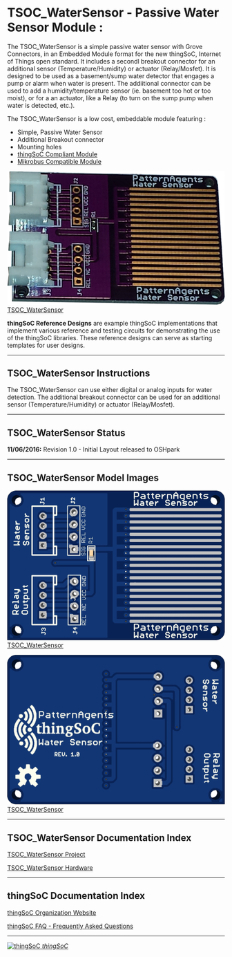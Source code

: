 # TSOC_WaterSensor - Passive Water Sensor Module :


The TSOC_WaterSensor is a simple passive water sensor with Grove Connectors, 
in an Embedded Module format for the new thingSoC, Internet of Things open standard.
It includes a secondl breakout connector for an additional sensor (Temperature/Humidity) or actuator (Relay/Mosfet).
It is designed to be used as a basement/sump water detector that engages a pump or alarm when water is present.
The addiitional connector can be used to add a humidity/temperature sensor (ie. basement too hot or too moist),
or for a an actuator, like a Relay (to turn on the sump pump when water is detected, etc.).

The TSOC_WaterSensor is a low cost, embeddable module featuring :

* Simple, Passive Water Sensor
* Additional Breakout connector
* Mounting holes
* [thingSoC Compliant Module](http://www.thingsoc.com)
* [Mikrobus Compatible Module](http://www.mikroe.com/mikrobus/) 


[![thingSoC TSOC_WaterSensor](https://raw.githubusercontent.com/thingSoC/TSOC_WaterSensor/master/TSOC_WaterSensor/images/product/TSOC_WaterSensor.png?raw=true)TSOC_WaterSensor](https://github.com/thingSoC/TSOC_WaterSensor)

**thingSoC Reference Designs** are example thingSoC implementations that implement
various reference and testing circuits for demonstrating the use of the thingSoC libraries.
These reference designs can serve as starting templates for user designs.

---------------------------------------

## TSOC_WaterSensor Instructions

The TSOC_WaterSensor can use either digital or analog inputs for water detection.
The additional breakout connector can be used for an additional sensor (Temperature/Humidity) or actuator (Relay/Mosfet).

---------------------------------------

## TSOC_WaterSensor Status <a name="TSOC_WaterSensor_status"/>

**11/06/2016:** 
Revision 1.0 - Initial Layout released to OSHpark

---------------------------------------
## TSOC_WaterSensor Model Images


[![thingSoC TSOC_WaterSensor](https://raw.githubusercontent.com/thingSoC/TSOC_WaterSensor/master/TSOC_WaterSensor/images/TSOC_WaterSensor_top.png?raw=true)TSOC_WaterSensor](https://github.com/thingSoC/TSOC_WaterSensor)


[![thingSoC TSOC_WaterSensor](https://raw.githubusercontent.com/thingSoC/TSOC_WaterSensor/master/TSOC_WaterSensor/images/TSOC_WaterSensor_bot.png?raw=true)TSOC_WaterSensor](https://github.com/thingSoC/TSOC_WaterSensor)


---------------------------------------

## TSOC_WaterSensor Documentation Index <a name="TSOC_WaterSensor_documentation_index"/>

[TSOC_WaterSensor Project](http://thingsoc.github.io/projects/TSOC_WaterSensor.html)

[TSOC_WaterSensor Hardware](https://github.com/thingSoC/TSOC_WaterSensor/tree/master/TSOC_WaterSensor/hardware)


---------------------------------------

## thingSoC Documentation Index <a name="thingSoC_documentation_index"/>

[thingSoC Organization Website](http://thingSoC.github.io)

[thingSoC FAQ - Frequently Asked Questions](http://thingsoc.github.io/support/faq.html)

---------------------------------------

[![thingSoC](http://thingsoc.github.io/img/projects/thingSoC/thingSoC_thumb.png?raw=true) 
*thingSoC*](http://thingsoc.github.io)
